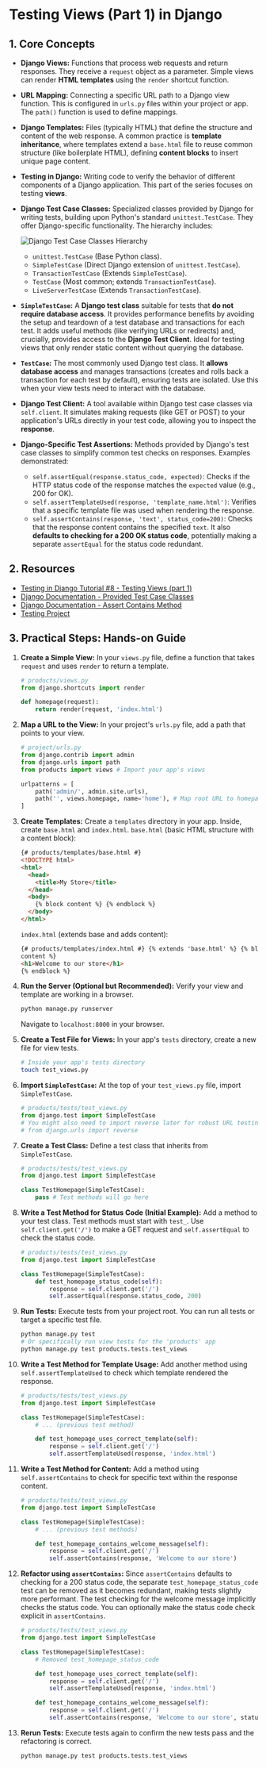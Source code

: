 # Testing Views (Part 1) in Django

## 1. Core Concepts

- **Django Views:**
  Functions that process web requests and return responses. They receive a `request` object as a parameter. Simple views can render **HTML templates** using the `render` shortcut function.

- **URL Mapping:**
  Connecting a specific URL path to a Django view function. This is configured in `urls.py` files within your project or app. The `path()` function is used to define mappings.

- **Django Templates:**
  Files (typically HTML) that define the structure and content of the web response. A common practice is **template inheritance**, where templates extend a `base.html` file to reuse common structure (like boilerplate HTML), defining **content blocks** to insert unique page content.

- **Testing in Django:**
  Writing code to verify the behavior of different components of a Django application. This part of the series focuses on testing **views**.

- **Django Test Case Classes:**
  Specialized classes provided by Django for writing tests, building upon Python's standard `unittest.TestCase`. They offer Django-specific functionality. The hierarchy includes:

  ![Django Test Case Classes Hierarchy](./assets/django_unittest_classes_hierarchy.webp)

  - `unittest.TestCase` (Base Python class).
  - `SimpleTestCase` (Direct Django extension of `unittest.TestCase`).
  - `TransactionTestCase` (Extends `SimpleTestCase`).
  - `TestCase` (Most common; extends `TransactionTestCase`).
  - `LiveServerTestCase` (Extends `TransactionTestCase`).

- **`SimpleTestCase`:**
  A **Django test class** suitable for tests that **do not require database access**. It provides performance benefits by avoiding the setup and teardown of a test database and transactions for each test. It adds useful methods (like verifying URLs or redirects) and, crucially, provides access to the **Django Test Client**. Ideal for testing views that only render static content without querying the database.

- **`TestCase`:**
  The most commonly used Django test class. It **allows database access** and manages transactions (creates and rolls back a transaction for each test by default), ensuring tests are isolated. Use this when your view tests need to interact with the database.

- **Django Test Client:**
  A tool available within Django test case classes via `self.client`. It simulates making requests (like GET or POST) to your application's URLs directly in your test code, allowing you to inspect the **response**.

- **Django-Specific Test Assertions:**
  Methods provided by Django's test case classes to simplify common test checks on responses. Examples demonstrated:
  - `self.assertEqual(response.status_code, expected)`: Checks if the HTTP status code of the response matches the `expected` value (e.g., 200 for OK).
  - `self.assertTemplateUsed(response, 'template_name.html')`: Verifies that a specific template file was used when rendering the response.
  - `self.assertContains(response, 'text', status_code=200)`: Checks that the response content contains the specified `text`. It also **defaults to checking for a 200 OK status code**, potentially making a separate `assertEqual` for the status code redundant.

## 2. Resources

- [Testing in Django Tutorial #8 - Testing Views (part 1)](https://youtu.be/la69esudPYY?si=YgjWNpks6DUtkYK5)
- [Django Documentation - Provided Test Case Classes](https://docs.djangoproject.com/en/5.1/topics/testing/tools/#provided-test-case-classes)
- [Django Documentation - Assert Contains Method](https://docs.djangoproject.com/en/5.1/topics/testing/tools/#django.test.SimpleTestCase.assertContains)
- [Testing Project](./testing-project/)

## 3. Practical Steps: Hands-on Guide

1.  **Create a Simple View:**
    In your `views.py` file, define a function that takes `request` and uses `render` to return a template.

    ```python
    # products/views.py
    from django.shortcuts import render

    def homepage(request):
        return render(request, 'index.html')
    ```

2.  **Map a URL to the View:**
    In your project's `urls.py` file, add a path that points to your view.

    ```python
    # project/urls.py
    from django.contrib import admin
    from django.urls import path
    from products import views # Import your app's views

    urlpatterns = [
        path('admin/', admin.site.urls),
        path('', views.homepage, name='home'), # Map root URL to homepage view
    ]
    ```

3.  **Create Templates:**
    Create a `templates` directory in your app. Inside, create `base.html` and `index.html`.
    `base.html` (basic HTML structure with a content block):

    ```html
    {# products/templates/base.html #}
    <!DOCTYPE html>
    <html>
      <head>
        <title>My Store</title>
      </head>
      <body>
        {% block content %} {% endblock %}
      </body>
    </html>
    ```

    `index.html` (extends base and adds content):

    ```html
    {# products/templates/index.html #} {% extends 'base.html' %} {% block
    content %}
    <h1>Welcome to our store</h1>
    {% endblock %}
    ```

4.  **Run the Server (Optional but Recommended):**
    Verify your view and template are working in a browser.

    ```bash
    python manage.py runserver
    ```

    Navigate to `localhost:8000` in your browser.

5.  **Create a Test File for Views:**
    In your app's `tests` directory, create a new file for view tests.

    ```bash
    # Inside your app's tests directory
    touch test_views.py
    ```

6.  **Import `SimpleTestCase`:**
    At the top of your `test_views.py` file, import `SimpleTestCase`.

    ```python
    # products/tests/test_views.py
    from django.test import SimpleTestCase
    # You might also need to import reverse later for robust URL testing
    # from django.urls import reverse
    ```

7.  **Create a Test Class:**
    Define a test class that inherits from `SimpleTestCase`.

    ```python
    # products/tests/test_views.py
    from django.test import SimpleTestCase

    class TestHomepage(SimpleTestCase):
        pass # Test methods will go here
    ```

8.  **Write a Test Method for Status Code (Initial Example):**
    Add a method to your test class. Test methods must start with `test_`. Use `self.client.get('/')` to make a GET request and `self.assertEqual` to check the status code.

    ```python
    # products/tests/test_views.py
    from django.test import SimpleTestCase

    class TestHomepage(SimpleTestCase):
        def test_homepage_status_code(self):
            response = self.client.get('/')
            self.assertEqual(response.status_code, 200)
    ```

9.  **Run Tests:**
    Execute tests from your project root. You can run all tests or target a specific test file.

    ```bash
    python manage.py test
    # Or specifically run view tests for the 'products' app
    python manage.py test products.tests.test_views
    ```

10. **Write a Test Method for Template Usage:**
    Add another method using `self.assertTemplateUsed` to check which template rendered the response.

    ```python
    # products/tests/test_views.py
    from django.test import SimpleTestCase

    class TestHomepage(SimpleTestCase):
        # ... (previous test method)

        def test_homepage_uses_correct_template(self):
            response = self.client.get('/')
            self.assertTemplateUsed(response, 'index.html')
    ```

11. **Write a Test Method for Content:**
    Add a method using `self.assertContains` to check for specific text within the response content.

    ```python
    # products/tests/test_views.py
    from django.test import SimpleTestCase

    class TestHomepage(SimpleTestCase):
        # ... (previous test methods)

        def test_homepage_contains_welcome_message(self):
            response = self.client.get('/')
            self.assertContains(response, 'Welcome to our store')
    ```

12. **Refactor using `assertContains`:**
    Since `assertContains` defaults to checking for a 200 status code, the separate `test_homepage_status_code` test can be removed as it becomes redundant, making tests slightly more performant. The test checking for the welcome message implicitly checks the status code. You can optionally make the status code check explicit in `assertContains`.

    ```python
    # products/tests/test_views.py
    from django.test import SimpleTestCase

    class TestHomepage(SimpleTestCase):
        # Removed test_homepage_status_code

        def test_homepage_uses_correct_template(self):
            response = self.client.get('/')
            self.assertTemplateUsed(response, 'index.html')

        def test_homepage_contains_welcome_message(self):
            response = self.client.get('/')
            self.assertContains(response, 'Welcome to our store', status_code=200) # Explicit status check
    ```

13. **Rerun Tests:**
    Execute tests again to confirm the new tests pass and the refactoring is correct.

    ```bash
    python manage.py test products.tests.test_views
    ```
